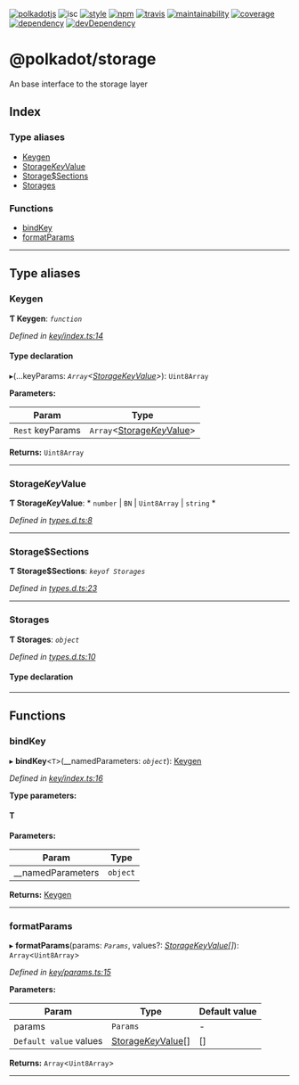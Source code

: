 
[![polkadotjs](https://img.shields.io/badge/polkadot-js-orange.svg?style=flat-square)](https://polkadot.js.org) ![isc](https://img.shields.io/badge/license-ISC-lightgrey.svg?style=flat-square) [![style](https://img.shields.io/badge/code%20style-semistandard-lightgrey.svg?style=flat-square)](https://github.com/Flet/semistandard) [![npm](https://img.shields.io/npm/v/@polkadot/storage.svg?style=flat-square)](https://www.npmjs.com/package/@polkadot/storage) [![travis](https://img.shields.io/travis/polkadot-js/api.svg?style=flat-square)](https://travis-ci.org/polkadot-js/api) [![maintainability](https://img.shields.io/codeclimate/maintainability/polkadot-js/api.svg?style=flat-square)](https://codeclimate.com/github/polkadot-js/api/maintainability) [![coverage](https://img.shields.io/coveralls/polkadot-js/api.svg?style=flat-square)](https://coveralls.io/github/polkadot-js/api?branch=master) [![dependency](https://david-dm.org/polkadot-js/api.svg?style=flat-square&path=packages/type-storage)](https://david-dm.org/polkadot-js/api?path=packages/type-storage) [![devDependency](https://david-dm.org/polkadot-js/api/dev-status.svg?style=flat-square&path=packages/type-storage)](https://david-dm.org/polkadot-js/api?path=packages/type-storage#info=devDependencies)

@polkadot/storage
=================

An base interface to the storage layer

## Index

### Type aliases

* [Keygen](#keygen)
* [Storage$Key$Value](#storage_key_value)
* [Storage$Sections](#storage_sections)
* [Storages](#storages)

### Functions

* [bindKey](#bindkey)
* [formatParams](#formatparams)

---

## Type aliases

<a id="keygen"></a>

###  Keygen

**Ƭ Keygen**: *`function`*

*Defined in [key/index.ts:14](https://github.com/chevdor/polkadot-js-api/blob/461228c/packages/type-storage/src/key/index.ts#L14)*

#### Type declaration
▸(...keyParams: *`Array`<[Storage$Key$Value](#storage_key_value)>*): `Uint8Array`

**Parameters:**

| Param | Type |
| ------ | ------ |
| `Rest` keyParams | `Array`<[Storage$Key$Value](#storage_key_value)> |

**Returns:** `Uint8Array`

___
<a id="storage_key_value"></a>

###  Storage$Key$Value

**Ƭ Storage$Key$Value**: * `number` &#124; `BN` &#124; `Uint8Array` &#124; `string`
*

*Defined in [types.d.ts:8](https://github.com/chevdor/polkadot-js-api/blob/461228c/packages/type-storage/src/types.d.ts#L8)*

___
<a id="storage_sections"></a>

###  Storage$Sections

**Ƭ Storage$Sections**: *`keyof Storages`*

*Defined in [types.d.ts:23](https://github.com/chevdor/polkadot-js-api/blob/461228c/packages/type-storage/src/types.d.ts#L23)*

___
<a id="storages"></a>

###  Storages

**Ƭ Storages**: *`object`*

*Defined in [types.d.ts:10](https://github.com/chevdor/polkadot-js-api/blob/461228c/packages/type-storage/src/types.d.ts#L10)*

#### Type declaration

___

## Functions

<a id="bindkey"></a>

###  bindKey

▸ **bindKey**<`T`>(__namedParameters: *`object`*): [Keygen](#keygen)

*Defined in [key/index.ts:16](https://github.com/chevdor/polkadot-js-api/blob/461228c/packages/type-storage/src/key/index.ts#L16)*

**Type parameters:**

#### T 
**Parameters:**

| Param | Type |
| ------ | ------ |
| __namedParameters | `object` |

**Returns:** [Keygen](#keygen)

___
<a id="formatparams"></a>

###  formatParams

▸ **formatParams**(params: *`Params`*, values?: *[Storage$Key$Value](#storage_key_value)[]*): `Array`<`Uint8Array`>

*Defined in [key/params.ts:15](https://github.com/chevdor/polkadot-js-api/blob/461228c/packages/type-storage/src/key/params.ts#L15)*

**Parameters:**

| Param | Type | Default value |
| ------ | ------ | ------ |
| params | `Params` | - |
| `Default value` values | [Storage$Key$Value](#storage_key_value)[] |  [] |

**Returns:** `Array`<`Uint8Array`>

___

